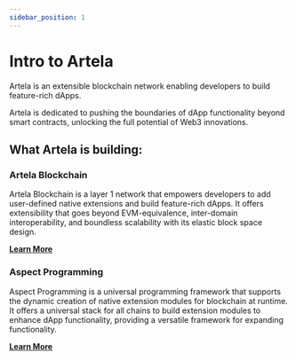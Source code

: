 ```yaml
---
sidebar_position: 1
---
```


# Intro to Artela

Artela is an extensible blockchain network enabling developers to build feature-rich dApps.

<!-- Artela is an extensible blockchain network enabling developers to build feature-rich dApps.  -->

Artela is dedicated to pushing the boundaries of dApp functionality beyond smart contracts, unlocking the full potential of Web3 innovations.

## What Artela is building:

### Artela Blockchain
    
Artela Blockchain is a layer 1 network that empowers developers to add user-defined native extensions and build feature-rich dApps. It offers extensibility that goes beyond EVM-equivalence, inter-domain interoperability, and boundless scalability with its elastic block space design.
  
**[Learn More](https://docs.artela.network/Aspect-Programming/Artela-Blockchain)**

### Aspect Programming
    
Aspect Programming is a universal programming framework that supports the dynamic creation of native extension modules for blockchain at runtime. It offers a universal stack for all chains to build extension modules to enhance dApp functionality, providing a versatile framework for expanding functionality.

**[Learn More](https://docs.artela.network/Aspect-Programming)**
<!-- **Artela’s extensibility empowers developers to achieve maximum customization by creating modular extensions on top of the public base layer. Meanwhile, the network’s elastic block space ensures optimal scalability and performance for the dApp.**

**Artela's technical goals include:**

1. **Base Layer Extensibility:** Allow developers to build chain-native modular public/private service on top of the public base layer. 
2. **EVM-native & Multi-VMs compatible:** Natively provide EVM as the base layer execution environment for lightweight smart contract dApps. Additionally, builders have the flexibility to choose from a range of VMs: CosmWasm, ZKWASM, GnoVM… instead of EVM on customized extensions.  
3. **Customizable Public Service**: Allow developers to build components utilized as plug-and-play public services, or extend existing public services. Enhance dApp customization and significantly reduce the barrier to entry.
4. **Scalable Heterogeneous Computing:** Provide decentralized consensus engine compatible for heterogeneous tech-stack.
5. **Elastic Scalability Execution Engine:** Enable elastic scaling of validator nodes. Provide isolated block space for dApps with high performance requirements.
 -->
